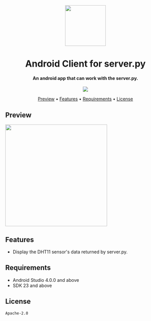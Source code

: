 <div align="center">
  
<img src="https://fakeimg.pl/128x128" width="128" height="128">

<h1>Android Client for server.py</h1>
<h4>
An android app that can work with the server.py.
</h4>


![](https://badgen.net/badge/Badgen/net/blue)

<p align="center">
  <a href="#preview">Preview</a> •
  <a href="#features">Features</a> •
  <a href="#requirements">Requirements</a> •
  <a href="#license">License</a>
</p>
</div>

## Preview
<img src="https://fakeimg.pl/720x1280" width="320">

## Features
- Display the DHT11 sensor's data returned by server.py.

## Requirements
- Android Studio 4.0.0 and above
- SDK 23 and above

## License
```
Apache-2.0
```